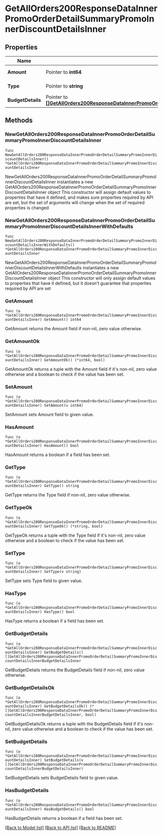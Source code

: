 # GetAllOrders200ResponseDataInnerPromoOrderDetailSummaryPromoInnerDiscountDetailsInner

## Properties

Name | Type | Description | Notes
------------ | ------------- | ------------- | -------------
**Amount** | Pointer to **int64** | Discount Amount | [optional] 
**Type** | Pointer to **string** | Discount Type | [optional] 
**BudgetDetails** | Pointer to [**[]GetAllOrders200ResponseDataInnerPromoOrderDetailSummaryPromoInnerDiscountDetailsInnerBudgetDetailsInner**](GetAllOrders200ResponseDataInnerPromoOrderDetailSummaryPromoInnerDiscountDetailsInnerBudgetDetailsInner.md) |  | [optional] 

## Methods

### NewGetAllOrders200ResponseDataInnerPromoOrderDetailSummaryPromoInnerDiscountDetailsInner

`func NewGetAllOrders200ResponseDataInnerPromoOrderDetailSummaryPromoInnerDiscountDetailsInner() *GetAllOrders200ResponseDataInnerPromoOrderDetailSummaryPromoInnerDiscountDetailsInner`

NewGetAllOrders200ResponseDataInnerPromoOrderDetailSummaryPromoInnerDiscountDetailsInner instantiates a new GetAllOrders200ResponseDataInnerPromoOrderDetailSummaryPromoInnerDiscountDetailsInner object
This constructor will assign default values to properties that have it defined,
and makes sure properties required by API are set, but the set of arguments
will change when the set of required properties is changed

### NewGetAllOrders200ResponseDataInnerPromoOrderDetailSummaryPromoInnerDiscountDetailsInnerWithDefaults

`func NewGetAllOrders200ResponseDataInnerPromoOrderDetailSummaryPromoInnerDiscountDetailsInnerWithDefaults() *GetAllOrders200ResponseDataInnerPromoOrderDetailSummaryPromoInnerDiscountDetailsInner`

NewGetAllOrders200ResponseDataInnerPromoOrderDetailSummaryPromoInnerDiscountDetailsInnerWithDefaults instantiates a new GetAllOrders200ResponseDataInnerPromoOrderDetailSummaryPromoInnerDiscountDetailsInner object
This constructor will only assign default values to properties that have it defined,
but it doesn't guarantee that properties required by API are set

### GetAmount

`func (o *GetAllOrders200ResponseDataInnerPromoOrderDetailSummaryPromoInnerDiscountDetailsInner) GetAmount() int64`

GetAmount returns the Amount field if non-nil, zero value otherwise.

### GetAmountOk

`func (o *GetAllOrders200ResponseDataInnerPromoOrderDetailSummaryPromoInnerDiscountDetailsInner) GetAmountOk() (*int64, bool)`

GetAmountOk returns a tuple with the Amount field if it's non-nil, zero value otherwise
and a boolean to check if the value has been set.

### SetAmount

`func (o *GetAllOrders200ResponseDataInnerPromoOrderDetailSummaryPromoInnerDiscountDetailsInner) SetAmount(v int64)`

SetAmount sets Amount field to given value.

### HasAmount

`func (o *GetAllOrders200ResponseDataInnerPromoOrderDetailSummaryPromoInnerDiscountDetailsInner) HasAmount() bool`

HasAmount returns a boolean if a field has been set.

### GetType

`func (o *GetAllOrders200ResponseDataInnerPromoOrderDetailSummaryPromoInnerDiscountDetailsInner) GetType() string`

GetType returns the Type field if non-nil, zero value otherwise.

### GetTypeOk

`func (o *GetAllOrders200ResponseDataInnerPromoOrderDetailSummaryPromoInnerDiscountDetailsInner) GetTypeOk() (*string, bool)`

GetTypeOk returns a tuple with the Type field if it's non-nil, zero value otherwise
and a boolean to check if the value has been set.

### SetType

`func (o *GetAllOrders200ResponseDataInnerPromoOrderDetailSummaryPromoInnerDiscountDetailsInner) SetType(v string)`

SetType sets Type field to given value.

### HasType

`func (o *GetAllOrders200ResponseDataInnerPromoOrderDetailSummaryPromoInnerDiscountDetailsInner) HasType() bool`

HasType returns a boolean if a field has been set.

### GetBudgetDetails

`func (o *GetAllOrders200ResponseDataInnerPromoOrderDetailSummaryPromoInnerDiscountDetailsInner) GetBudgetDetails() []GetAllOrders200ResponseDataInnerPromoOrderDetailSummaryPromoInnerDiscountDetailsInnerBudgetDetailsInner`

GetBudgetDetails returns the BudgetDetails field if non-nil, zero value otherwise.

### GetBudgetDetailsOk

`func (o *GetAllOrders200ResponseDataInnerPromoOrderDetailSummaryPromoInnerDiscountDetailsInner) GetBudgetDetailsOk() (*[]GetAllOrders200ResponseDataInnerPromoOrderDetailSummaryPromoInnerDiscountDetailsInnerBudgetDetailsInner, bool)`

GetBudgetDetailsOk returns a tuple with the BudgetDetails field if it's non-nil, zero value otherwise
and a boolean to check if the value has been set.

### SetBudgetDetails

`func (o *GetAllOrders200ResponseDataInnerPromoOrderDetailSummaryPromoInnerDiscountDetailsInner) SetBudgetDetails(v []GetAllOrders200ResponseDataInnerPromoOrderDetailSummaryPromoInnerDiscountDetailsInnerBudgetDetailsInner)`

SetBudgetDetails sets BudgetDetails field to given value.

### HasBudgetDetails

`func (o *GetAllOrders200ResponseDataInnerPromoOrderDetailSummaryPromoInnerDiscountDetailsInner) HasBudgetDetails() bool`

HasBudgetDetails returns a boolean if a field has been set.


[[Back to Model list]](../README.md#documentation-for-models) [[Back to API list]](../README.md#documentation-for-api-endpoints) [[Back to README]](../README.md)


